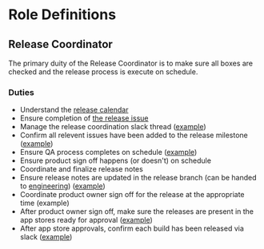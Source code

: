# Role Definitions

## Release Coordinator

The primary duity of the Release Coordinator is to make sure all boxes are checked and the release process is execute on schedule.

### Duties

- Understand the [release calendar](https://department-of-veterans-affairs.github.io/va-mobile-app/gettingStarted/Releases/)
- Ensure completion of [the release issue](https://github.com/department-of-veterans-affairs/va-mobile-app/issues/10749)
- Manage the release coordination slack thread ([example](https://dsva.slack.com/archives/C018V2JCWRJ/p1745388755233689))
- Confirm all relevent issues have been added to the release milestone ([example](https://github.com/department-of-veterans-affairs/va-mobile-app/milestone/17?closed=1))
- Ensure QA process completes on schedule ([example](https://github.com/department-of-veterans-affairs/va-mobile-app/issues/10682#issuecomment-2797742886))
- Ensure product sign off happens (or doesn't) on schedule
- Coordinate and finalize release notes
- Ensure release notes are updated in the release branch (can be handed to [engineering](https://github.com/department-of-veterans-affairs/va-mobile-app/issues/10682#issuecomment-2804839736)) ([example](https://github.com/department-of-veterans-affairs/va-mobile-app/issues/10682#issuecomment-2800193861))
- Coordinate product owner sign off for the release at the appropriate time (example)
- After product owner sign off, make sure the releases are present in the app stores ready for approval ([example](https://dsva.slack.com/archives/C018V2JCWRJ/p1744719279511439))
- After app store approvals, confirm each build has been released via slack ([example](https://dsva.slack.com/archives/C018V2JCWRJ/p1745323655188459))

